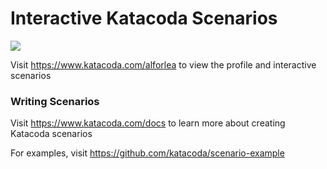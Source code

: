 # Interactive Katacoda Scenarios

[![](http://shields.katacoda.com/katacoda/alforlea/count.svg)](https://www.katacoda.com/alforlea "Get your profile on Katacoda.com")

Visit https://www.katacoda.com/alforlea to view the profile and interactive scenarios

### Writing Scenarios
Visit https://www.katacoda.com/docs to learn more about creating Katacoda scenarios

For examples, visit https://github.com/katacoda/scenario-example
